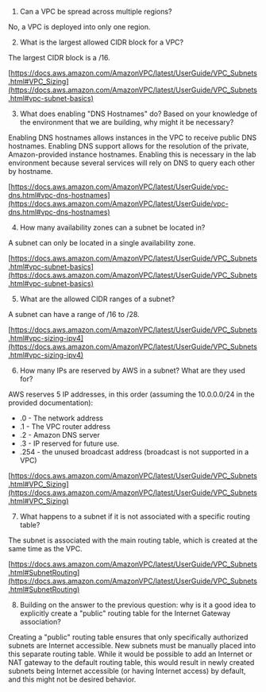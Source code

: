 1. Can a VPC be spread across multiple regions?

No, a VPC is deployed into only one region.

2. What is the largest allowed CIDR block for a VPC?

The largest CIDR block is a /16.

[https://docs.aws.amazon.com/AmazonVPC/latest/UserGuide/VPC_Subnets.html#VPC_Sizing](https://docs.aws.amazon.com/AmazonVPC/latest/UserGuide/VPC_Subnets.html#vpc-subnet-basics)

3. What does enabling "DNS Hostnames" do? Based on your knowledge of the environment that we are building, why might it be necessary?

Enabling DNS hostnames allows instances in the VPC to receive public DNS hostnames. Enabling DNS support allows for the resolution of the private, Amazon-provided instance hostnames. Enabling this is necessary in the lab environment because several services will rely on DNS to query each other by hostname.

[https://docs.aws.amazon.com/AmazonVPC/latest/UserGuide/vpc-dns.html#vpc-dns-hostnames](https://docs.aws.amazon.com/AmazonVPC/latest/UserGuide/vpc-dns.html#vpc-dns-hostnames)

4. How many availability zones can a subnet be located in?

A subnet can only be located in a single availability zone.

[https://docs.aws.amazon.com/AmazonVPC/latest/UserGuide/VPC_Subnets.html#vpc-subnet-basics](https://docs.aws.amazon.com/AmazonVPC/latest/UserGuide/VPC_Subnets.html#vpc-subnet-basics)

5. What are the allowed CIDR ranges of a subnet?

A subnet can have a range of /16 to /28.

[https://docs.aws.amazon.com/AmazonVPC/latest/UserGuide/VPC_Subnets.html#vpc-sizing-ipv4](https://docs.aws.amazon.com/AmazonVPC/latest/UserGuide/VPC_Subnets.html#vpc-sizing-ipv4)

6. How many IPs are reserved by AWS in a subnet? What are they used for?

AWS reserves 5 IP addresses, in this order (assuming the 10.0.0.0/24 in the provided documentation):
* .0 - The network address
* .1 - The VPC router address
* .2 - Amazon DNS server
* .3 - IP reserved for future use.
* .254 - the unused broadcast address (broadcast is not supported in a VPC)

[https://docs.aws.amazon.com/AmazonVPC/latest/UserGuide/VPC_Subnets.html#VPC_Sizing](https://docs.aws.amazon.com/AmazonVPC/latest/UserGuide/VPC_Subnets.html#VPC_Sizing)

7. What happens to a subnet if it is not associated with a specific routing table?

The subnet is associated with the main routing table, which is created at the same time as the VPC.

[https://docs.aws.amazon.com/AmazonVPC/latest/UserGuide/VPC_Subnets.html#SubnetRouting](https://docs.aws.amazon.com/AmazonVPC/latest/UserGuide/VPC_Subnets.html#SubnetRouting)

8. Building on the answer to the previous question: why is it a good idea to explicitly create a "public" routing table for the Internet Gateway association?

Creating a "public" routing table ensures that only specifically authorized subnets are Internet accessible. New subnets must be manually placed into this separate routing table. While it would be possible to add an Internet or NAT gateway to the default routing table, this would result in newly created subnets being Internet accessible (or having Internet access) by default, and this might not be desired behavior.
